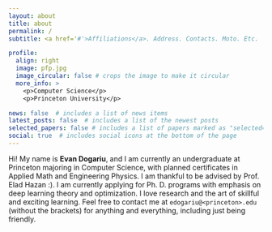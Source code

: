 ```yaml
---
layout: about
title: about
permalink: /
subtitle: <a href='#'>Affiliations</a>. Address. Contacts. Moto. Etc.

profile:
  align: right
  image: pfp.jpg
  image_circular: false # crops the image to make it circular
  more_info: >
    <p>Computer Science</p>
    <p>Princeton University</p>

news: false  # includes a list of news items
latest_posts: false  # includes a list of the newest posts
selected_papers: false # includes a list of papers marked as "selected={true}"
social: true  # includes social icons at the bottom of the page
---
```


Hi! My name is **Evan Dogariu**, and I am currently an undergraduate at Princeton majoring in Computer Science, with planned certificates in Applied Math and Engineering Physics. I am thankful to be advised by Prof. Elad Hazan :). I am currently applying for Ph. D. programs with emphasis on deep learning theory and optimization. I love research and the art of skillful and exciting learning. Feel free to contact me at `edogariu@<princeton>.edu` (without the brackets) for anything and everything, including just being friendly.